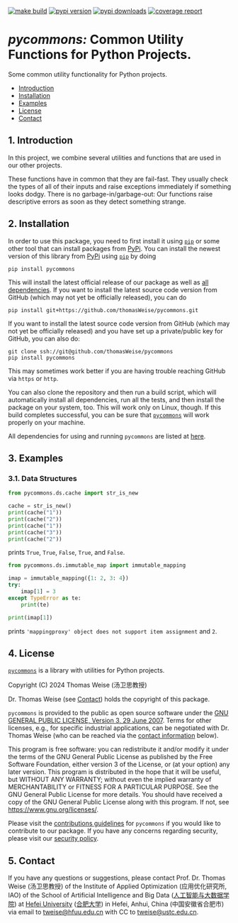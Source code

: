 [![make build](https://github.com/thomasWeise/pycommons/actions/workflows/build.yml/badge.svg)](https://github.com/thomasWeise/pycommons/actions/workflows/build.yml)
[![pypi version](https://img.shields.io/pypi/v/pycommons)](https://pypi.org/project/pycommons)
[![pypi downloads](https://img.shields.io/pypi/dw/pycommons.svg)](https://pypistats.org/packages/pycommons)
[![coverage report](https://thomasweise.github.io/pycommons/tc/badge.svg)](https://thomasweise.github.io/pycommons/tc/index.html)

# *pycommons:* Common Utility Functions for Python Projects.

Some common utility functionality for Python projects.

- [Introduction](#1-introduction)
- [Installation](#2-installation)
- [Examples](#3-examples)
- [License](#4-license)
- [Contact](#5-contact)


## 1. Introduction

In this project, we combine several utilities and functions that are used in our other projects.

These functions have in common that they are fail-fast.
They usually check the types of all of their inputs and raise exceptions immediately if something looks dodgy.
There is no garbage-in/garbage-out:
Our functions raise descriptive errors as soon as they detect something strange.


## 2. Installation

In order to use this package, you need to first install it using [`pip`](https://pypi.org/project/pip/) or some other tool that can install packages from [PyPi](https://pypi.org).
You can install the newest version of this library from [PyPi](https://pypi.org/project/pycommons/) using [`pip`](https://pypi.org/project/pip/) by doing

```shell
pip install pycommons
```

This will install the latest official release of our package as well as [all dependencies](https://thomasweise.github.io/pycommons/requirements_txt.html).
If you want to install the latest source code version from GitHub (which may not yet be officially released), you can do

```shell
pip install git+https://github.com/thomasWeise/pycommons.git
```

If you want to install the latest source code version from GitHub (which may not yet be officially released) and you have set up a private/public key for GitHub, you can also do:

```shell
git clone ssh://git@github.com/thomasWeise/pycommons
pip install pycommons
```

This may sometimes work better if you are having trouble reaching GitHub via `https` or `http`.

You can also clone the repository and then run a build script, which will automatically install all dependencies, run all the tests, and then install the package on your system, too.
This will work only on Linux, though.
If this build completes successful, you can be sure that [`pycommons`](https://thomasweise.github.io/pycommons) will work properly on your machine.

All dependencies for using and running `pycommons` are listed at [here](https://thomasweise.github.io/pycommons/requirements_txt.html).


## 3. Examples

### 3.1. Data Structures

```python
from pycommons.ds.cache import str_is_new

cache = str_is_new()
print(cache("1"))
print(cache("2"))
print(cache("1"))
print(cache("3"))
print(cache("2"))
```

prints `True`, `True`, `False`, `True`, and `False`.

```python
from pycommons.ds.immutable_map import immutable_mapping

imap = immutable_mapping({1: 2, 3: 4})
try:
    imap[1] = 3
except TypeError as te:
    print(te)

print(imap[1])
```

prints `'mappingproxy' object does not support item assignment` and `2`.

## 4. License

[`pycommons`](https://thomasweise.github.io/pycommons) is a library with utilities for Python projects.

Copyright (C) 2024  Thomas Weise (汤卫思教授)

Dr. Thomas Weise (see [Contact](#5-contact)) holds the copyright of this package.

`pycommons` is provided to the public as open source software under the [GNU GENERAL PUBLIC LICENSE, Version 3, 29 June 2007](https://thomasweise.github.io/pycommons/LICENSE.html).
Terms for other licenses, e.g., for specific industrial applications, can be negotiated with Dr. Thomas Weise (who can be reached via the [contact information](#5-contact) below).

This program is free software: you can redistribute it and/or modify it under the terms of the GNU General Public License as published by the Free Software Foundation, either version 3 of the License, or (at your option) any later version.
This program is distributed in the hope that it will be useful, but WITHOUT ANY WARRANTY; without even the implied warranty of MERCHANTABILITY or FITNESS FOR A PARTICULAR PURPOSE. See the GNU General Public License for more details.
You should have received a copy of the GNU General Public License along with this program.
If not, see <https://www.gnu.org/licenses/>.

Please visit the [contributions guidelines](https://thomasweise.github.io/pycommons/CONTRIBUTING_md.html) for `pycommons` if you would like to contribute to our package.
If you have any concerns regarding security, please visit our [security policy](https://thomasweise.github.io/pycommons/SECURITY_md.html).


## 5. Contact

If you have any questions or suggestions, please contact
Prof. Dr. Thomas Weise (汤卫思教授) of the 
Institute of Applied Optimization (应用优化研究所, IAO) of the
School of Artificial Intelligence and Big Data ([人工智能与大数据学院](http://www.hfuu.edu.cn/aibd/)) at
[Hefei University](http://www.hfuu.edu.cn/english/) ([合肥大学](http://www.hfuu.edu.cn/)) in
Hefei, Anhui, China (中国安徽省合肥市) via
email to [tweise@hfuu.edu.cn](mailto:tweise@hfuu.edu.cn) with CC to [tweise@ustc.edu.cn](mailto:tweise@ustc.edu.cn).
